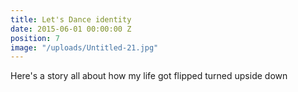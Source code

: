 ```yaml
---
title: Let's Dance identity
date: 2015-06-01 00:00:00 Z
position: 7
image: "/uploads/Untitled-21.jpg"
---
```


Here's a story all about how my life got flipped turned upside down
